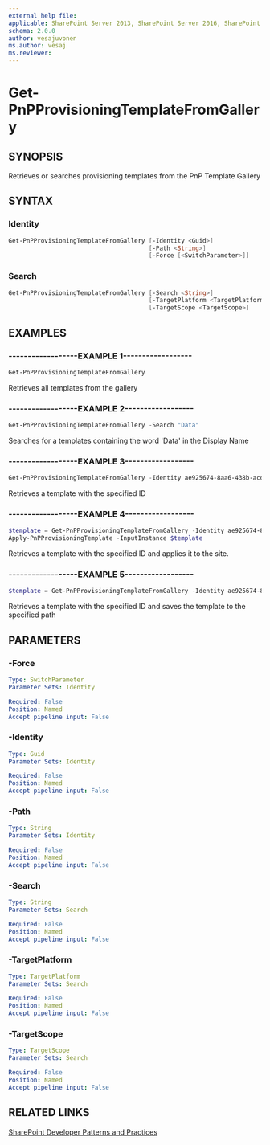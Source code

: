 ```yaml
---
external help file:
applicable: SharePoint Server 2013, SharePoint Server 2016, SharePoint Server 2019, SharePoint Online
schema: 2.0.0
author: vesajuvonen
ms.author: vesaj
ms.reviewer:
---
```

# Get-PnPProvisioningTemplateFromGallery

## SYNOPSIS
Retrieves or searches provisioning templates from the PnP Template Gallery

## SYNTAX 

### Identity
```powershell
Get-PnPProvisioningTemplateFromGallery [-Identity <Guid>]
                                       [-Path <String>]
                                       [-Force [<SwitchParameter>]]
```

### Search
```powershell
Get-PnPProvisioningTemplateFromGallery [-Search <String>]
                                       [-TargetPlatform <TargetPlatform>]
                                       [-TargetScope <TargetScope>]
```

## EXAMPLES

### ------------------EXAMPLE 1------------------
```powershell
Get-PnPProvisioningTemplateFromGallery
```

Retrieves all templates from the gallery

### ------------------EXAMPLE 2------------------
```powershell
Get-PnPProvisioningTemplateFromGallery -Search "Data"
```

Searches for a templates containing the word 'Data' in the Display Name

### ------------------EXAMPLE 3------------------
```powershell
Get-PnPProvisioningTemplateFromGallery -Identity ae925674-8aa6-438b-acd0-d2699a022edd
```

Retrieves a template with the specified ID

### ------------------EXAMPLE 4------------------
```powershell
$template = Get-PnPProvisioningTemplateFromGallery -Identity ae925674-8aa6-438b-acd0-d2699a022edd
Apply-PnPProvisioningTemplate -InputInstance $template
```

Retrieves a template with the specified ID and applies it to the site.

### ------------------EXAMPLE 5------------------
```powershell
$template = Get-PnPProvisioningTemplateFromGallery -Identity ae925674-8aa6-438b-acd0-d2699a022edd -Path c:\temp
```

Retrieves a template with the specified ID and saves the template to the specified path

## PARAMETERS

### -Force


```yaml
Type: SwitchParameter
Parameter Sets: Identity

Required: False
Position: Named
Accept pipeline input: False
```

### -Identity


```yaml
Type: Guid
Parameter Sets: Identity

Required: False
Position: Named
Accept pipeline input: False
```

### -Path


```yaml
Type: String
Parameter Sets: Identity

Required: False
Position: Named
Accept pipeline input: False
```

### -Search


```yaml
Type: String
Parameter Sets: Search

Required: False
Position: Named
Accept pipeline input: False
```

### -TargetPlatform


```yaml
Type: TargetPlatform
Parameter Sets: Search

Required: False
Position: Named
Accept pipeline input: False
```

### -TargetScope


```yaml
Type: TargetScope
Parameter Sets: Search

Required: False
Position: Named
Accept pipeline input: False
```

## RELATED LINKS

[SharePoint Developer Patterns and Practices](https://aka.ms/sppnp)
